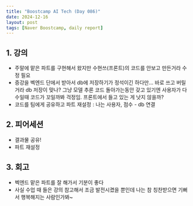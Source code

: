 ```yaml
---
title: "Boostcamp AI Tech (Day 086)"
date: 2024-12-16
layout: post
tags: [Naver Boostcamp, daily report]
---
```

## 1. 강의
- 주말에 맡은 파트를 구현해서 왔지만 수현쓰(프론트)의 코드를 안보고 만든거라 수정 필요
- 증강을 벡엔드 단에서 받아서 db에 저장하기가 정석이긴 하다만... 바로 쓰고 버릴거라 db 저장이 맞나? 그냥 모델 추론 코드 돌아가는동안 갖고 있기엔 사용자가 다수일때 코드가 꼬일까봐 걱정임. 프론트에서 들고 있는 게 낫지 않을까?
- 코드를 팀에게 공유하고 파트 재설정 : 나는 사용자, 점수 - db 연결

## 2. 피어세션
- 결과물 공유!
- 파트 재설정

## 3. 회고
- 벡엔드 맡은 파트를 잘 해가서 기분이 좋다
- 사실 수업 때 들은 강의 참고해서 조금 발전시켰을 뿐인데 나는 참 칭찬받으면 기뻐서 행복해지는 사람인가봐~